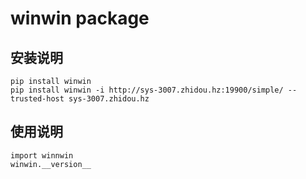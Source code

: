 # winwin package

## 安装说明

```
pip install winwin
pip install winwin -i http://sys-3007.zhidou.hz:19900/simple/ --trusted-host sys-3007.zhidou.hz
```

## 使用说明

```
import winnwin
winwin.__version__
```